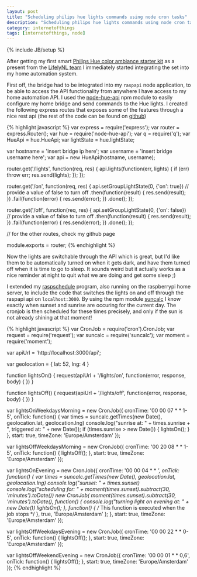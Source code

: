 ```yaml
---
layout: post
title: "Scheduling philips hue lights commands using node cron tasks"
description: "Scheduling philips hue lights commands using node cron tasks"
category: internetofthings
tags: [internetofthings, node]
---
```

{% include JB/setup %}

After getting my first smart [Philips Hue color ambiance starter kit](http://www2.meethue.com/nl-nl/productdetail/philips-hue-white-and-color-ambiance-starter-kit-a19) as a present from the [LifelyNL team](https://instagram.com/LifelyNL) I immediately started integrating the set into my home automation system.

First off, the bridge had to be integrated into my `raspapi` node application, to be able to access the API functionality from anywhere I have access to my home automation API. I used the [node-hue-api]() npm module to easily configure my home bridge and send commands to the Hue lights. I created the following express routes that exposes some of the features through a nice rest api (the rest of the code can be found on [github](https://github.com/peterpeerdeman/raspapi/blob/master/routes/lights/index.js))

{% highlight javascript %}
var express = require('express');
var router = express.Router();
var hue = require('node-hue-api');
var q = require('q');
var HueApi = hue.HueApi;
var lightState = hue.lightState;

var hostname = 'insert bridge ip here';
var username = 'insert bridge username here';
var api = new HueApi(hostname, username);

router.get('/lights', function(req, res) {
    api.lights(function(err, lights) {
        if (err) throw err;
        res.send(lights);
    });
});

router.get('/on', function(req, res) {
    api.setGroupLightState(0, {'on': true}) // provide a value of false to turn off
        .then(function(result) {
            res.send(result);
        })
        .fail(function(error) {
            res.send(error);
        })
        .done();
});


router.get('/off', function(req, res) {
    api.setGroupLightState(0, {'on': false}) // provide a value of false to turn off
        .then(function(result) {
            res.send(result);
        })
        .fail(function(error) {
            res.send(error);
        })
        .done();
});

// for the other routes, check my github page

module.exports = router;
{% endhighlight %}

Now the lights are switchable through the API which is great, but I'd like them to be automatically turned on when it gets dark, and have them turned off when it is time to go to sleep. It sounds weird but it actually works as a nice reminder at night to quit what we are doing and get some sleep ;) 

I extended my [raspschedule](https://github.com/peterpeerdeman/raspschedule/blob/master/raspschedule.js) program, also running on the raspberrypi home server, to include the code that switches the lights on and off through the raspapi api on `localhost:3000`. By using the npm module [suncalc](https://github.com/mourner/suncalc) I know exactly when sunset and sunrise are occuring for the current day. The cronjob is then scheduled for these times precisely, and only if the sun is not already shining at that moment!

{% highlight javascript %}
var CronJob = require('cron').CronJob;
var request = require('request');
var suncalc = require('suncalc');
var moment = require('moment');

var apiUrl = 'http://localhost:3000/api';

var geolocation = {
    lat: 52,
    lng: 4
}

function lightsOn() {
    request(apiUrl + '/lights/on', function(error, response, body) {
    })
}

function lightsOff() {
    request(apiUrl + '/lights/off', function(error, response, body) {
    })
}

var lightsOnWeekdaysMorning = new CronJob({
    cronTime: '00 00 07 * * 1-5',
    onTick: function() {
        var times = suncalc.getTimes(new Date(), geolocation.lat, geolocation.lng)
        console.log("sunrise at: " + times.sunrise + ", triggered at: " + new Date());
        if (times.sunrise > new Date()) {
            lightsOn();
        }
    },
    start: true,
    timeZone: 'Europe/Amsterdam'
});

var lightsOffWeekdaysMorning = new CronJob({
    cronTime: '00 20 08 * * 1-5',
    onTick: function() {
        lightsOff();
    },
    start: true,
    timeZone: 'Europe/Amsterdam'
});

var lightsOnEvening = new CronJob({
    cronTime: '00 00 04 * * *',
    onTick: function() {
        var times = suncalc.getTimes(new Date(), geolocation.lat, geolocation.lng)
        console.log("sunset: " + times.sunset)
        console.log("scheduling for: " + moment(times.sunset).subtract(30, 'minutes').toDate())
        new CronJob(
            moment(times.sunset).subtract(30, 'minutes').toDate(), 
            function() {
                console.log("turning light on evening at: " + new Date())
                lightsOn();
            },
            function() {
                /* This function is executed when the job stops */
            },
            true,
            'Europe/Amsterdam'
        );
    },
    start: true,
    timeZone: 'Europe/Amsterdam'
});

var lightsOffWeekdaysEvening = new CronJob({
    cronTime: '00 00 22 * * 0-5',
    onTick: function() {
        lightsOff();
    },
    start: true,
    timeZone: 'Europe/Amsterdam'
});

var lightsOffWeekendEvening = new CronJob({
    cronTime: '00 00 01 * * 0,6',
    onTick: function() {
        lightsOff();
    },
    start: true,
    timeZone: 'Europe/Amsterdam'
});
{% endhighlight %}
